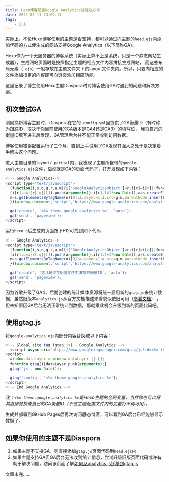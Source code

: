 ```yaml
---
title: Hexo博客配置Google Analytics过程及心得
date: 2021-05-11 23:02:11
tags:
    - 日志
---
```

实际上，不论Hexo博客使用的主题是否支持，都可以通过向主题的`head.ejs`内添加代码的方式使生成的网站支持Google Analytics（以下简称GA）。

Hexo作为一个无服务器的博客系统（实际上算不上是系统，只是一个静态网站生成器），生成网站页面时是按照指定主题的相应文件内容拼接生成网站，
而这些布局元素（`.ejs`）一般存放在主题文件夹下的layout文件夹内。所以，只要向相应的文件添加指定的内容即可向页面添加相应功能。

这里记录了博主使用Hexo主题Diaspora时对博客使用GA时遇到的问题和解决方案。

## 初次尝试GA

刚刚换新博客主题时，Diaspora在它的`_config.yml`里提供了GA衡量ID（有时称为跟踪ID，取决于你目前使用的GA版本是GA4还是GA3）的填写位， 我将自己的衡量ID填写进去后发现，GA管理后台并不能正常收到访问数据。

博客使用错误配置运行了三个月，直到上手试用了GA发现其强大之处于是决定着手解决这个问题。

进入主题目录的`layout/_partial`内，我发现了主题所自带的`google-analytics.ejs`文件，显然就是GA的页面代码了，打开发现如下内容：

```JavaScript
<!-- Google Analytics-->
<script type="text/javascript">
  (function(i,s,o,g,r,a,m){i['GoogleAnalyticsObject']=r;i[r]=i[r]||function(){
  (i[r].q=i[r].q||[]).push(arguments)},i[r].l=1*new Date();a=s.createElement(o),
  m=s.getElementsByTagName(o)[0];a.async=1;a.src=g;m.parentNode.insertBefore(a,m)
  })(window,document,'script','https://www.google-analytics.com/analytics.js','ga');

  ga('create', '<%= theme.google_analytics %>', 'auto');
  ga('send', 'pageview');
</script>
```

运行`hexo g`后生成的页面按下F12可找到如下代码

```JavaScript
<!-- Google Analytics-->
<script type="text/javascript">
  (function(i,s,o,g,r,a,m){i['GoogleAnalyticsObject']=r;i[r]=i[r]||function(){
  (i[r].q=i[r].q||[]).push(arguments)},i[r].l=1*new Date();a=s.createElement(o),
  m=s.getElementsByTagName(o)[0];a.async=1;a.src=g;m.parentNode.insertBefore(a,m)
  })(window,document,'script','https://www.google-analytics.com/analytics.js','ga');

  ga('create', '这儿是你在配置文件中填写的衡量ID', 'auto');
  ga('send', 'pageview');
</script>
```

因为谷歌升级了GA4，后期创建的统计媒体资源将统一启用新的`gtag.js`来统计数据，虽然旧版本`analytics.js`从官方文档描述来看貌似依旧可用（[参看文档](https://developers.google.com/analytics/devguides/collection/gtagjs/migration?hl=zh-cn)） ，但未知原因GA后台无法正常统计到数据，那就乘此机会升级到新的页面代码吧。

## 使用gtag.js

将`google-analytics.ejs`内部分内容替换成以下内容：

```JavaScript
<!-- Global site tag (gtag.js) - Google Analytics -->
  <script async src="https://www.googletagmanager.com/gtag/js?id=<%= theme.google_analytics %>"></script>
<script>
  window.dataLayer = window.dataLayer || [];
  function gtag(){dataLayer.push(arguments);}
  gtag('js', new Date());

  gtag('config', '<%= theme.google_analytics %>');
</script>
<!-- End Google Analytics -->
```

_注：`<%= theme.google_analytics %>`是Hexo主题的全局变量，当然你也可以将其直接替换成自己的GA衡量ID（不过主题配置文件内的变量将不再可用）。_

生成并部署到GitHub Pages后再次访问静态博客，可以看到GA后台已经能够显示数据了。

## 如果你使用的主题不是Diaspora

1. 如果主题不支持GA，则直接添加`gtag.js`页面代码到`head.ejs`内
2. 如果主题支持GA但GA后台无法收到统计信息，尝试升级旧版页面代码或许有助于解决问题，访问该页面了解[如何从analytics.js迁移到gtag.js](https://developers.google.com/analytics/devguides/collection/gtagjs/migration?hl=zh-cn)

文章未完……